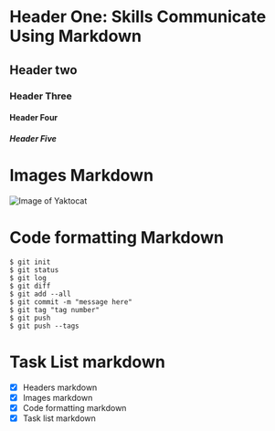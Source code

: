 # Header One: Skills Communicate Using Markdown
## Header two
### Header Three
#### Header Four
##### Header Five



# Images Markdown

![Image of Yaktocat](https://octodex.github.com/images/yaktocat.png)



# Code formatting Markdown

```
$ git init
$ git status
$ git log
$ git diff
$ git add --all
$ git commit -m "message here"
$ git tag "tag number"
$ git push
$ git push --tags

```

# Task List markdown

- [x] Headers markdown
- [x] Images markdown
- [x] Code formatting markdown
- [x] Task list markdown
